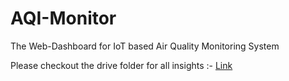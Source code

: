 # AQI-Monitor
The Web-Dashboard for IoT based Air Quality Monitoring System

Please checkout the drive folder for all insights :- [Link](https://drive.google.com/drive/folders/1gW_MA22gwtRV6PDYBx1qHF7VTrSrI0Ul?usp=sharing)
